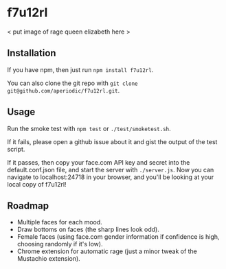 f7u12rl
=======

< put image of rage queen elizabeth here >


Installation
------------

If you have npm, then just run `npm install f7u12rl`.

You can also clone the git repo with 
`git clone git@github.com/aperiodic/f7u12rl.git`.


Usage
-----

Run the smoke test with `npm test` or `./test/smoketest.sh`.

If it fails, please open a github issue about it and gist the output of the test
script.

If it passes, then copy your face.com API key and secret into the
default.conf.json file, and start the server with `./server.js`.
Now you can navigate to localhost:24718 in your browser, and you'll be looking
at your local copy of f7u12rl!


Roadmap
-------

* Multiple faces for each mood.
* Draw bottoms on faces (the sharp lines look odd).
* Female faces (using face.com gender information if confidence is high, 
  choosing randomly if it's low).
* Chrome extension for automatic rage (just a minor tweak of the Mustachio
  extension).
